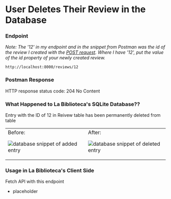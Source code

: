 # User Deletes Their Review in the Database

### Endpoint

*Note: The '12' in my endpoint and in the snippet from Postman was the id of the review I created with the [POST request](/CreateReview.md). Where I have '12', put the value of the id property of your newly created review.*

```
http://localhost:8000/reviews/12
```


### Postman Response

HTTP response status code: 204 No Content

### What Happened to La Biblioteca's SQLite Database??

Entry with the ID of 12 in Reivew table has been permanently deleted from table

<table><tr?></tr><td valign="top" width=50%>
Before:

![database snippet of added entry](https://user-images.githubusercontent.com/98675776/225180104-15eba47d-ccdb-4632-bbf8-616590e5f911.png)
</td><td valign="top" width=50%>
After:

![database snippet of deleted entry](https://user-images.githubusercontent.com/98675776/225180282-25d95e65-fe48-42a7-9b78-e530297a9780.png)
</td></tr></table>

### Usage in La Biblioteca's Client Side
Fetch API with this endpoint
- placeholder
